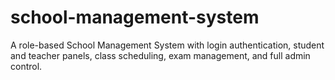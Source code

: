 # school-management-system
A role-based School Management System with login authentication, student and teacher panels, class scheduling, exam management, and full admin control.
